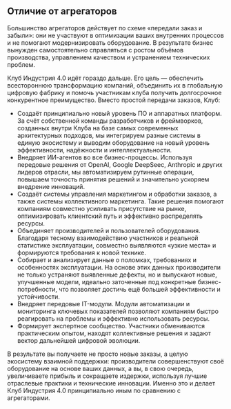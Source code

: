 ## Отличие от агрегаторов

Большинство агрегаторов действует по схеме «передали заказ и забыли»: они не участвуют в оптимизации ваших внутренних процессов и не помогают модернизировать оборудование. В результате бизнес вынужден самостоятельно справляться с ростом объёмов производства, управлением качеством и устранением технических проблем.

Клуб Индустрия 4.0 идёт гораздо дальше. Его цель — обеспечить всестороннюю трансформацию компаний, объединить их в глобальную цифровую фабрику и помочь участникам клуба получить долгосрочное конкурентное преимущество. Вместо простой передачи заказов, Клуб:

- Создаёт принципиально новый уровень ПО и аппаратных платформ. За счёт собственной команды разработчиков и фреймворков, созданных внутри Клуба на базе самых современных архитектурных подходов, мы интегрируем разные системы в единую экосистему и выводим оборудование на новый уровень эффективности, надёжности и интеллектуальности.
- Внедряет ИИ-агентов во все бизнес-процессы. Используя передовые решения от OpenAI, Google DeepSeec, Anthropic и других лидеров отрасли, мы автоматизируем рутинные операции, повышаем точность принятия решений и значительно ускоряем внедрение инноваций.
- Создаёт системы управления маркетингом и обработки заказов, а также системы коллективного маркетинга. Такие решения помогают компаниям совместно усиливать присутствие на рынке, оптимизировать клиентский путь и эффективно распределять ресурсы.
- Объединяет производителей и пользователей оборудования. Благодаря тесному взаимодействию участников и реальной статистике эксплуатации, совместно выявляются «узкие места» и формируются требования к новой технике.
- Собирает и анализирует данные о поломках, требованиях и особенностях эксплуатации. На основе этих данных производители не только устраняют выявленные дефекты, но и выпускают новые, улучшенные модели, идеально заточенные под конкретные бизнес-потребности, что позволяет достичь ещё большей эффективности и устойчивости.
- Внедряет передовые IT-модули. Модули автоматизации и мониторинга ключевых показателей позволяют компаниям быстро реагировать на проблемы и эффективно использовать ресурсы.
- Формирует экспертное сообщество. Участники обмениваются практическим опытом, находят коллективные решения и задают вектор дальнейшей цифровой эволюции.

В результате вы получаете не просто новые заказы, а целую экосистему взаимной поддержки: производители совершенствуют своё оборудование на основе ваших данных, а вы, в свою очередь, увеличиваете прибыль и сокращаете издержки, используя лучшие отраслевые практики и технические инновации. Именно это и делает Клуб Индустрия 4.0 принципиально иным по сравнению с агрегаторами.
